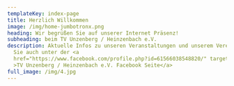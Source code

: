 ```yaml
---
templateKey: index-page
title: Herzlich Willkommen
image: /img/home-jumbotronx.png
heading: Wir begrüßen Sie auf unserer Internet Präsenz!
subheading: beim TV Unzenberg / Heinzenbach e.V.
description: Aktuelle Infos zu unseren Veranstaltungen und unserem Verein finden
  Sie auch unter der <a
  href="https://www.facebook.com/profile.php?id=61566038548820/" target="_blank"
  >TV Unzenberg / Heinzenbach e.V. Facebook Seite</a>
full_image: /img/4.jpg
---
```

